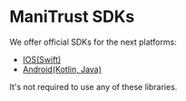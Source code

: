 # ManiTrust SDKs

We offer official SDKs for the next platforms:

- [IOS(Swift)](ios)
- [Android(Kotlin, Java)](android)

It's not required to use any of these libraries.
